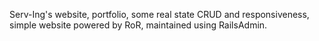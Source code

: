 Serv-Ing's website, portfolio, some real state CRUD and responsiveness, simple website powered by RoR, maintained using RailsAdmin.
